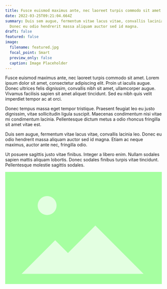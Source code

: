```yaml
---
title: Fusce euismod maximus ante, nec laoreet turpis commodo sit amet
date: 2022-03-25T09:21:04.664Z
summary: Duis sem augue, fermentum vitae lacus vitae, convallis lacinia leo.
  Donec eu odio hendrerit massa aliquam auctor sed id magna.
draft: false
featured: false
image:
  filename: featured.jpg
  focal_point: Smart
  preview_only: false
  caption: Image Placeholder
---
```

Fusce euismod maximus ante, nec laoreet turpis commodo sit amet. Lorem ipsum dolor sit amet, consectetur adipiscing elit. Proin ut iaculis augue. Donec ultrices felis dignissim, convallis nibh sit amet, ullamcorper augue. Vivamus facilisis sapien sit amet aliquet tincidunt. Sed eu nibh quis velit imperdiet tempor ac at orci. 

Donec tempus massa eget tempor tristique. Praesent feugiat leo eu justo dignissim, vitae sollicitudin ligula suscipit. Maecenas condimentum nisi vitae mi condimentum lacinia. Pellentesque dictum metus a odio rhoncus fringilla sit amet vitae est. 

Duis sem augue, fermentum vitae lacus vitae, convallis lacinia leo. Donec eu odio hendrerit massa aliquam auctor sed id magna. Etiam ac neque maximus, auctor ante nec, fringilla odio.

Ut posuere sagittis justo vitae finibus. Integer a libero enim. Nullam sodales sapien mattis aliquam lobortis. Donec sodales finibus turpis vitae tincidunt. Pellentesque molestie sagittis sodales.

![](image-placeholder-green.png)